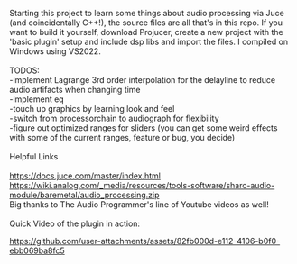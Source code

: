 Starting this project to learn some things about audio processing via Juce (and coincidentally C++!), the source files are all that's in this repo. If you want to build it yourself, download Projucer, create a new project with the 'basic plugin' setup and include dsp libs and import the files. I compiled on Windows using VS2022.
<br /><br />
TODOS:<br />
-implement Lagrange 3rd order interpolation for the delayline to reduce audio artifacts when changing time<br />
-implement eq<br />
-touch up graphics by learning look and feel<br />
-switch from processorchain to audiograph for flexibility<br />
-figure out optimized ranges for sliders (you can get some weird effects with some of the current ranges, feature or bug, you decide)<br />
<br />
Helpful Links<br/>
<br />
https://docs.juce.com/master/index.html
<br />
https://wiki.analog.com/_media/resources/tools-software/sharc-audio-module/baremetal/audio_processing.zip
<br />
Big thanks to The Audio Programmer's line of Youtube videos as well!
<br /><br />
Quick Video of the plugin in action:

https://github.com/user-attachments/assets/82fb000d-e112-4106-b0f0-ebb069ba8fc5

